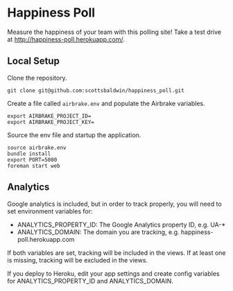 Happiness Poll
==============

Measure the happiness of your team with this polling site! Take a test drive at http://happiness-poll.herokuapp.com/.

Local Setup
-----

Clone the repository.

```
git clone git@github.com:scottsbaldwin/happiness_poll.git
```

Create a file called `airbrake.env` and populate the Airbrake variables.

```
export AIRBRAKE_PROJECT_ID=
export AIRBRAKE_PROJECT_KEY=
```

Source the env file and startup the application.

```
source airbrake.env
bundle install
export PORT=5000
foreman start web
````

Analytics
----

Google analytics is included, but in order to track properly, you will need to set environment variables for:

- ANALYTICS_PROPERTY_ID: The Google Analytics property ID, e.g. UA-*
- ANALYTICS_DOMAIN: The domain you are tracking, e.g. happiness-poll.herokuapp.com

If both variables are set, tracking will be included in the views. If at least one is missing, tracking will be excluded in the views.

If you deploy to Heroku, edit your app settings and create config variables for ANALYTICS_PROPERTY_ID and ANALYTICS_DOMAIN.
